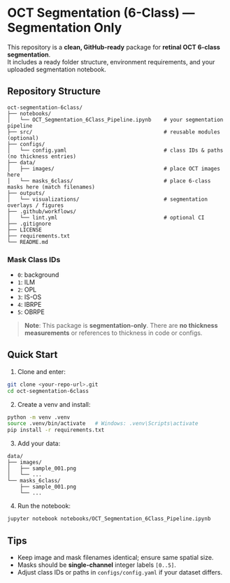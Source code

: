 # OCT Segmentation (6-Class) — Segmentation Only

This repository is a **clean, GitHub-ready** package for **retinal OCT 6-class segmentation**.  
It includes a ready folder structure, environment requirements, and your uploaded segmentation notebook.

## Repository Structure

```
oct-segmentation-6class/
├── notebooks/
│   └── OCT_Segmentation_6Class_Pipeline.ipynb    # your segmentation pipeline
├── src/                                          # reusable modules (optional)
├── configs/
│   └── config.yaml                               # class IDs & paths (no thickness entries)
├── data/
│   ├── images/                                   # place OCT images here
│   └── masks_6class/                             # place 6-class masks here (match filenames)
├── outputs/
│   └── visualizations/                           # segmentation overlays / figures
├── .github/workflows/
│   └── lint.yml                                  # optional CI
├── .gitignore
├── LICENSE
├── requirements.txt
└── README.md
```

### Mask Class IDs
- `0`: background
- `1`: ILM
- `2`: OPL
- `3`: IS-OS
- `4`: IBRPE
- `5`: OBRPE

> **Note**: This package is **segmentation-only**. There are **no thickness measurements** or references to thickness in code or configs.

## Quick Start

1. Clone and enter:
```bash
git clone <your-repo-url>.git
cd oct-segmentation-6class
```

2. Create a venv and install:
```bash
python -m venv .venv
source .venv/bin/activate   # Windows: .venv\Scripts\activate
pip install -r requirements.txt
```

3. Add your data:
```
data/
├── images/
│   ├── sample_001.png
│   └── ...
└── masks_6class/
    ├── sample_001.png
    └── ...
```

4. Run the notebook:
```bash
jupyter notebook notebooks/OCT_Segmentation_6Class_Pipeline.ipynb
```

## Tips
- Keep image and mask filenames identical; ensure same spatial size.
- Masks should be **single-channel** integer labels `[0..5]`.
- Adjust class IDs or paths in `configs/config.yaml` if your dataset differs.
